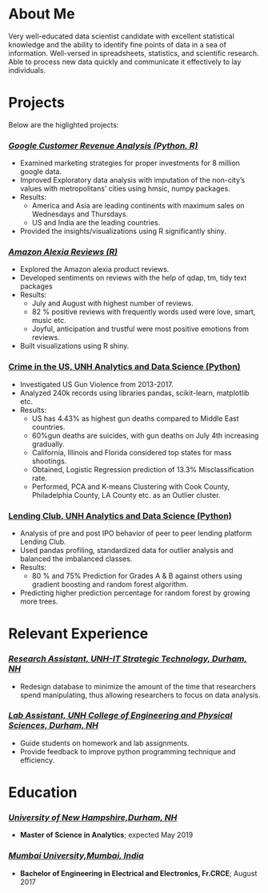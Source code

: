 # About Me

Very well-educated data scientist candidate with excellent statistical knowledge and the ability to identify fine points of data in a sea of information. Well-versed in spreadsheets, statistics, and scientific research. Able to process new data
quickly and communicate it effectively to lay individuals.


# Projects

Below are the higlighted projects:

### [_Google Customer Revenue Analysis (Python, R)_](https://github.com/viraj1327/R/tree/master/Shiny%20apps/Google_analytics)							     	                                                  
-	Examined marketing strategies for proper investments for 8 million google data.
-	Improved Exploratory data analysis with imputation of the non-city’s values with metropolitans’ cities using hmsic, numpy packages.
-	Results: 
      -	America and Asia are leading continents with maximum sales on Wednesdays and Thursdays.
      -	US and India are the leading countries.
-	Provided the insights/visualizations using R significantly shiny. 

### [_Amazon Alexia Reviews (R)_]( https://viraj.shinyapps.io/Amazon_review/)
-	Explored the Amazon alexia product reviews.
-	Developed sentiments on reviews with the help of qdap, tm, tidy text packages 
-	Results: 
      -	July and August with highest number of reviews.
      -	82 % positive reviews with frequently words used were love, smart, music etc.  
      -	Joyful, anticipation and trustful were most positive emotions from reviews. 
-	Built visualizations using R shiny.

### [Crime in the US, UNH Analytics and Data Science (Python)]()				           
-	Investigated US Gun Violence from 2013-2017.
-	Analyzed 240k records using libraries pandas, scikit-learn, matplotlib etc. 
-	Results: 
      -	US has 4.43% as highest gun deaths compared to Middle East countries.
      -	60%gun deaths are suicides, with gun deaths on July 4th increasing gradually.
      -	California, Illinois and Florida considered top states for mass shootings.
      -	Obtained, Logistic Regression prediction of 13.3% Misclassification rate.
      -	Performed, PCA and K-means Clustering with Cook County, Philadelphia County, LA County etc. as an Outlier cluster.

### [Lending Club, UNH Analytics and Data Science (Python)]()				       		      
-	Analysis of pre and post IPO behavior of peer to peer lending platform Lending Club.
-	Used pandas profiling, standardized data for outlier analysis and balanced the imbalanced classes.
-	Results:
      -	80 % and 75% Prediction for Grades A & B against others using gradient boosting and random forest algorithm.
-	Predicting higher prediction percentage for random forest by growing more trees.



# Relevant Experience

### [_Research Assistant, UNH-IT Strategic Technology, Durham, NH_](https://www.unh.edu/it/strategic-technology) 	   	   
-	Redesign database to minimize the amount of the time that researchers spend manipulating, thus allowing researchers to focus on data analysis.

### [_Lab Assistant, UNH College of Engineering and Physical Sciences, Durham, NH_](https://ceps.unh.edu/computer-science) 
-	Guide students on homework and lab assignments.
-	Provide feedback to improve python programming technique and efficiency.

# Education

### [_University of New Hampshire,Durham, NH_](https://gradschool.unh.edu/analytics)
-	**Master of Science in Analytics**; expected May 2019

### [_Mumbai University,Mumbai, India_ ](http://frcrce.ac.in)
-	**Bachelor of Engineering in Electrical and Electronics, Fr.CRCE**; August 2017


